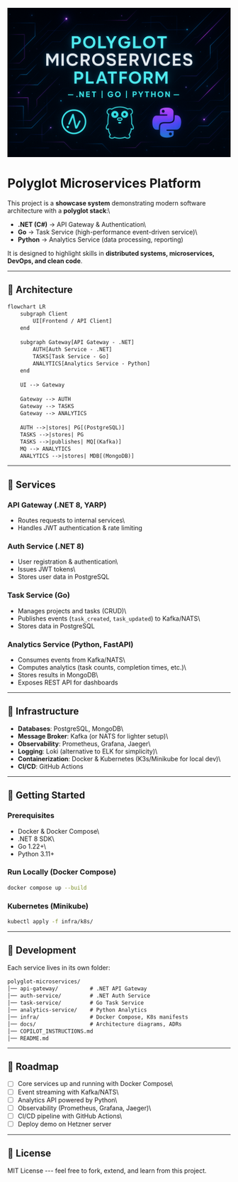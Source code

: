 ![polygot microservices](polygot-microservices.png)
# Polyglot Microservices Platform

This project is a **showcase system** demonstrating modern software
architecture with a **polyglot stack**:\
- **.NET (C#)** → API Gateway & Authentication\
- **Go** → Task Service (high-performance event-driven service)\
- **Python** → Analytics Service (data processing, reporting)

It is designed to highlight skills in **distributed systems,
microservices, DevOps, and clean code**.

------------------------------------------------------------------------

## 🔹 Architecture

``` mermaid
flowchart LR
    subgraph Client
        UI[Frontend / API Client]
    end

    subgraph Gateway[API Gateway - .NET]
        AUTH[Auth Service - .NET]
        TASKS[Task Service - Go]
        ANALYTICS[Analytics Service - Python]
    end

    UI --> Gateway

    Gateway --> AUTH
    Gateway --> TASKS
    Gateway --> ANALYTICS

    AUTH -->|stores| PG[(PostgreSQL)]
    TASKS -->|stores| PG
    TASKS -->|publishes| MQ[(Kafka)]
    MQ --> ANALYTICS
    ANALYTICS -->|stores| MDB[(MongoDB)]
```

------------------------------------------------------------------------

## 🔹 Services

### API Gateway (.NET 8, YARP)

-   Routes requests to internal services\
-   Handles JWT authentication & rate limiting

### Auth Service (.NET 8)

-   User registration & authentication\
-   Issues JWT tokens\
-   Stores user data in PostgreSQL

### Task Service (Go)

-   Manages projects and tasks (CRUD)\
-   Publishes events (`task_created`, `task_updated`) to Kafka/NATS\
-   Stores data in PostgreSQL

### Analytics Service (Python, FastAPI)

-   Consumes events from Kafka/NATS\
-   Computes analytics (task counts, completion times, etc.)\
-   Stores results in MongoDB\
-   Exposes REST API for dashboards

------------------------------------------------------------------------

## 🔹 Infrastructure

-   **Databases**: PostgreSQL, MongoDB\
-   **Message Broker**: Kafka (or NATS for lighter setup)\
-   **Observability**: Prometheus, Grafana, Jaeger\
-   **Logging**: Loki (alternative to ELK for simplicity)\
-   **Containerization**: Docker & Kubernetes (K3s/Minikube for local
    dev)\
-   **CI/CD**: GitHub Actions

------------------------------------------------------------------------

## 🔹 Getting Started

### Prerequisites

-   Docker & Docker Compose\
-   .NET 8 SDK\
-   Go 1.22+\
-   Python 3.11+

### Run Locally (Docker Compose)

``` bash
docker compose up --build
```

### Kubernetes (Minikube)

``` bash
kubectl apply -f infra/k8s/
```

------------------------------------------------------------------------

## 🔹 Development

Each service lives in its own folder:

    polyglot-microservices/
    │── api-gateway/          # .NET API Gateway
    │── auth-service/         # .NET Auth Service
    │── task-service/         # Go Task Service
    │── analytics-service/    # Python Analytics
    │── infra/                # Docker Compose, K8s manifests
    │── docs/                 # Architecture diagrams, ADRs
    │── COPILOT_INSTRUCTIONS.md
    │── README.md

------------------------------------------------------------------------

## 🔹 Roadmap

-   [ ] Core services up and running with Docker Compose\
-   [ ] Event streaming with Kafka/NATS\
-   [ ] Analytics API powered by Python\
-   [ ] Observability (Prometheus, Grafana, Jaeger)\
-   [ ] CI/CD pipeline with GitHub Actions\
-   [ ] Deploy demo on Hetzner server

------------------------------------------------------------------------

## 🔹 License

MIT License --- feel free to fork, extend, and learn from this project.
